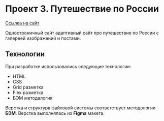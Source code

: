 # Проект 3. Путешествие по России
[Ссылка на сайт](https://k3499.github.io/russian-travel/index.html "Ссылка на сайт")

Одностроничный сайт адаптивный сайт про путешествие по России с галереей изображений и постами.

## Технологии
При разработке использовались следующие технологии:
- HTML
- CSS
- Grid разметка
- Flex разметка
- БЭМ методалогия


Верстка и структура файловой системы соответствует методологии **БЭМ**.
Верстка выполнялась из **Figma** макета.